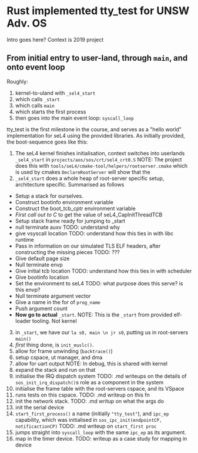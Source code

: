 # Rust implemented tty_test for UNSW Adv. OS

Intro goes here? Context is 2019 project

## From initial entry to user-land, through `main`, and onto event loop

Roughly:

1. kernel-to-uland with `_sel4_start`
2. which calls `_start`
3. which calls `main`
4. which starts the first process
5. then goes into the main event loop: `syscall_loop`

tty_test is the first milestone in the course, and serves as a "hello world" implementation for seL4 using the provided libraries. As initially provided, the boot-sequence goes like this:

1. The seL4 kernel finishes initialisation, context switches into userlands `_sel4_start` in `projects/aos/sos/crt/sel4_crt0.S`
NOTE: The project does this with `tools/seL4/cmake-tool/helpers/rootserver.cmake` which is used by cmakes `DeclareRootServer` will show that the 
2. `_sel4_start` does a whole heap of root-server specific setup, architecture specific. Summarised as follows

 * Setup a stack for ourselves.
 * Construct bootinfo environment variable
 * Construct the boot_tcb_cptr environment variable
 * _First call out to C_ to get the value of seL4_CapInitThreadTCB
 * Setup stack frame ready for jumping to _start
 * null terminate auxv TODO: understand why
 * give vsyscall location TODO: understand how this ties in with libc runtime
 * Pass in information on our simulated TLS ELF headers, after constructing the missing pieces TODO: ???
 * Give default page size
 * Null terminate envp
 * Give initial tcb location TODO: understand how this ties in with scheduler
 * Give bootinfo location
 * Set the environment to seL4 TODO: what purpose does this serve? is this envp?
 * Null terminate argument vector
 * Give a name in the for of `prog_name`
 * Push argument count
 * **Now go to actual** `_start`. NOTE: This is the `_start` from provided elf-loader tooling. Not kernel
 
3. in `_start`, we have our `la s0, main \n jr s0`, putting us in root-servers `main()`
4. _first_ thing done, is `init_muslc()`. 
5. allow for frame unwinding (`backtrace()`)
6. setup cspace, ut manager, and dma
7. allow for uart output NOTE: In debug, this is shared with kernel
8. expand the stack and run on that
9. initialise the IRQ dispatch system TODO: .md writeups on the details of `sos_init_irq_dispatch()`s role as a component in the system
10. initialise the frame table with the root-servers cspace, and its VSpace
11. runs tests on this cspace. TODO: .md writeup on this fn
12. init the network stack. TODO: .md writup on what the args do
13. init the serial device
14. `start_first_process()` a name (initially `"tty_test"`), and `ipc_ep` capability, which was initialised in `sos_ipc_init(endpointCP, notificactionCP)` TODO: .md writeup on `start_first proc`
15. jumps straight into `syscall_loop` with the same `ipc_ep` as its argument.
12. map in the timer device. TODO: writeup as a case study for mapping in device

